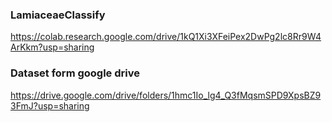 ### LamiaceaeClassify
https://colab.research.google.com/drive/1kQ1Xi3XFeiPex2DwPg2lc8Rr9W4ArKkm?usp=sharing
 
### Dataset form google drive
https://drive.google.com/drive/folders/1hmc1Io_lg4_Q3fMqsmSPD9XpsBZ93FmJ?usp=sharing
